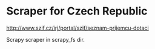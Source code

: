 Scraper for Czech Republic
=========================

<http://www.szif.cz/irj/portal/szif/seznam-prijemcu-dotaci>

Scrapy scraper in scrapy_fs dir.
